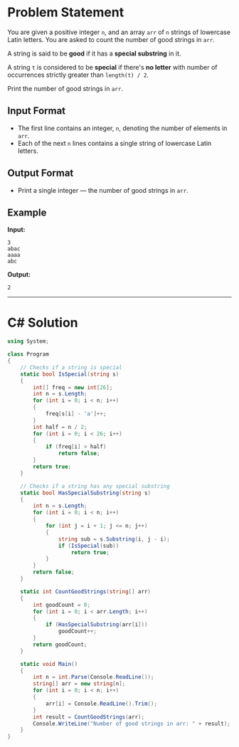 # Problem Statement

You are given a positive integer `n`, and an array `arr` of `n` strings of lowercase Latin letters. You are asked to count the number of good strings in `arr`.

A string is said to be **good** if it has a **special substring** in it.

A string `t` is considered to be **special** if there's **no letter** with number of occurrences strictly greater than `length(t) / 2`.

Print the number of good strings in `arr`.

## Input Format

- The first line contains an integer, `n`, denoting the number of elements in `arr`.
- Each of the next `n` lines contains a single string of lowercase Latin letters.

## Output Format

- Print a single integer — the number of good strings in `arr`.

## Example

**Input:**
```
3
abac
aaaa
abc
```

**Output:**
```
2
```

---

# C# Solution

```csharp
using System;

class Program
{
    // Checks if a string is special
    static bool IsSpecial(string s)
    {
        int[] freq = new int[26];
        int n = s.Length;
        for (int i = 0; i < n; i++)
        {
            freq[s[i] - 'a']++;
        }
        int half = n / 2;
        for (int i = 0; i < 26; i++)
        {
            if (freq[i] > half)
                return false;
        }
        return true;
    }

    // Checks if a string has any special substring
    static bool HasSpecialSubstring(string s)
    {
        int n = s.Length;
        for (int i = 0; i < n; i++)
        {
            for (int j = i + 1; j <= n; j++)
            {
                string sub = s.Substring(i, j - i);
                if (IsSpecial(sub))
                    return true;
            }
        }
        return false;
    }

    static int CountGoodStrings(string[] arr)
    {
        int goodCount = 0;
        for (int i = 0; i < arr.Length; i++)
        {
            if (HasSpecialSubstring(arr[i]))
                goodCount++;
        }
        return goodCount;
    }

    static void Main()
    {
        int n = int.Parse(Console.ReadLine());
        string[] arr = new string[n];
        for (int i = 0; i < n; i++)
        {
            arr[i] = Console.ReadLine().Trim();
        }
        int result = CountGoodStrings(arr);
        Console.WriteLine("Number of good strings in arr: " + result);
    }
}
```